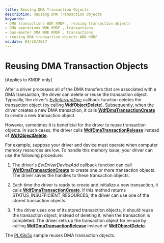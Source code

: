 ```yaml
---
title: Reusing DMA Transaction Objects
description: Reusing DMA Transaction Objects
keywords:
- DMA transactions WDK KMDF , reusing transaction objects
- DMA operations WDK KMDF , transactions
- bus-master DMA WDK KMDF , transactions
- reusing DMA transaction objects WDK KMDF
ms.date: 04/20/2017
---
```


# Reusing DMA Transaction Objects


\[Applies to KMDF only\]




After a driver processes all of the DMA transfers that are associated with a DMA transaction, the driver can delete or reuse the transaction object. Typically, the driver's [*EvtInterruptDpc*](/windows-hardware/drivers/ddi/wdfinterrupt/nc-wdfinterrupt-evt_wdf_interrupt_dpc) callback function deletes the transaction object (by calling [**WdfObjectDelete**](/windows-hardware/drivers/ddi/wdfobject/nf-wdfobject-wdfobjectdelete)). Subsequently, when the driver creates a new DMA transaction, it calls [**WdfDmaTransactionCreate**](/windows-hardware/drivers/ddi/wdfdmatransaction/nf-wdfdmatransaction-wdfdmatransactioncreate) to create a new transaction object.

However, sometimes it is beneficial for the driver to reuse transaction objects. In such cases, the driver calls [**WdfDmaTransactionRelease**](/windows-hardware/drivers/ddi/wdfdmatransaction/nf-wdfdmatransaction-wdfdmatransactionrelease) instead of [**WdfObjectDelete**](/windows-hardware/drivers/ddi/wdfobject/nf-wdfobject-wdfobjectdelete).

For example, suppose your driver and device must operate when computer memory resources are low. To handle this memory issue, your driver can use the following procedure:

1.  The driver's [*EvtDriverDeviceAdd*](/windows-hardware/drivers/ddi/wdfdriver/nc-wdfdriver-evt_wdf_driver_device_add) callback function can call [**WdfDmaTransactionCreate**](/windows-hardware/drivers/ddi/wdfdmatransaction/nf-wdfdmatransaction-wdfdmatransactioncreate) to create one or more transaction objects. The driver saves the handles to these transaction objects.

2.  Each time the driver is ready to create and initialize a new transaction, it calls [**WdfDmaTransactionCreate**](/windows-hardware/drivers/ddi/wdfdmatransaction/nf-wdfdmatransaction-wdfdmatransactioncreate). If this method returns STATUS\_INSUFFICIENT\_RESOURCES, the driver can use one of the stored transaction objects.

3.  If the driver uses one of its stored transaction objects, it should reuse the transaction object, instead of deleting it, when the transaction is completed. The driver sets up the transaction object for re-use by calling [**WdfDmaTransactionRelease**](/windows-hardware/drivers/ddi/wdfdmatransaction/nf-wdfdmatransaction-wdfdmatransactionrelease) instead of [**WdfObjectDelete**](/windows-hardware/drivers/ddi/wdfobject/nf-wdfobject-wdfobjectdelete).

The [PLX9x5x](sample-kmdf-drivers.md) sample reuses DMA transaction objects.

 


